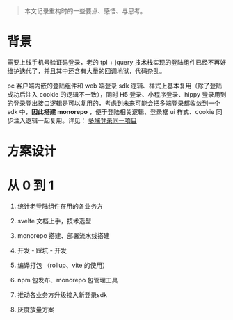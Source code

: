 
>本文记录重构时的一些要点、感悟、与思考。

# 背景

需要上线手机号验证码登录，老的 tpl + jquery 技术栈实现的登陆组件已经不再好维护迭代了，并且其中还含有大量的回调地狱，代码杂乱。

pc 客户端内嵌的登陆组件和 web 端登录 sdk 逻辑、样式上基本复用（除了登陆成功后注入 cookie 的逻辑不一致），同时 H5 登录、小程序登录、hippy 登录用到的登录登出接口逻辑是可以复用的，考虑到未来可能会把多端登录都收敛到一个 sdk 中，**因此搭建 monorepo** ，便于登陆相关逻辑、登录框 ui 样式、cookie 同步注入逻辑一起复用。详见： [多端登录同一项目](多端登录同一项目（uni）.md)

# 方案设计



# 从 0 到 1 

1. 统计老登陆组件在用的各业务方
   
2. svelte 文档上手，技术选型
3. monorepo 搭建、部署流水线搭建
4. 开发 - 踩坑 - 开发
5. 编译打包 （rollup、vite 的使用）
6. npm 包发布、monorepo 包管理工具
7. 推动各业务方升级接入新登录sdk
8. 灰度放量方案


